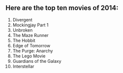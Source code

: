 Here are the top ten movies of 2014:
----

1. Divergent
2. Mockingjay Part 1
3. Unbroken
4. The Maze Runner
5. The Hobbit
6. Edge of Tomorrow
7. The Purge: Anarchy
8. The Lego Movie
9. Guardians of the Galaxy
10. Interstellar
